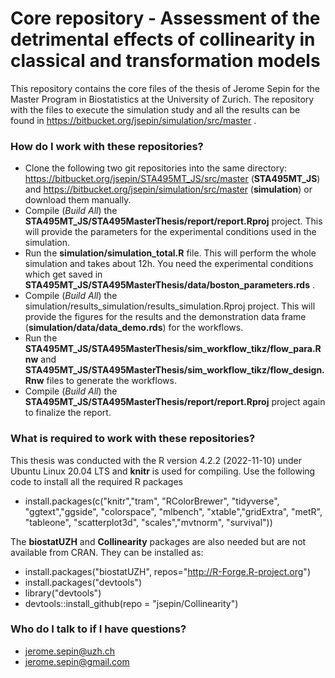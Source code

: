 # Core repository - Assessment of the detrimental effects of collinearity in classical and transformation models #

This repository contains the core files of the thesis of Jerome Sepin for the Master Program in Biostatistics at the University of Zurich.
The repository with the files to execute the simulation study and all the results can be found in https://bitbucket.org/jsepin/simulation/src/master .

### How do I work with these repositories? ###
* Clone the following two git repositories into the same directory: https://bitbucket.org/jsepin/STA495MT_JS/src/master (**STA495MT_JS**) and https://bitbucket.org/jsepin/simulation/src/master (**simulation**) or download them manually.
* Compile (*Build All*) the **STA495MT_JS/STA495MasterThesis/report/report.Rproj** project. This will provide the parameters for the experimental conditions used in the simulation.
* Run the **simulation/simulation_total.R** file. This will perform the whole simulation and takes about 12h. You need the experimental conditions which get saved in **STA495MT_JS/STA495MasterThesis/data/boston_parameters.rds** .
* Compile (*Build All*) the simulation/results_simulation/results_simulation.Rproj project. This will provide the figures for the results and the demonstration data frame (**simulation/data/data_demo.rds**) for the workflows.
* Run the **STA495MT_JS/STA495MasterThesis/sim_workflow_tikz/flow_para.Rnw** and **STA495MT_JS/STA495MasterThesis/sim_workflow_tikz/flow_design.Rnw** files to generate the workflows.
* Compile (*Build All*) the **STA495MT_JS/STA495MasterThesis/report/report.Rproj** project again to finalize the report.

### What is required to work with these repositories? ###
This thesis was conducted with the R version 4.2.2 (2022-11-10) under Ubuntu Linux 20.04 LTS and **knitr** is used for compiling. Use the following code to install all the required R packages 

* install.packages(c("knitr","tram", "RColorBrewer", "tidyverse", "ggtext","ggside", "colorspace", "mlbench", "xtable","gridExtra", "metR", "tableone", "scatterplot3d", "scales","mvtnorm", "survival"))

The **biostatUZH** and **Collinearity** packages are also needed but are not available from CRAN. They can be installed as:

* install.packages("biostatUZH", repos="http://R-Forge.R-project.org")
* install.packages("devtools") 
* library("devtools")
* devtools::install_github(repo = "jsepin/Collinearity") 

### Who do I talk to if I have questions? ###

* jerome.sepin@uzh.ch
* jerome.sepin@gmail.com
